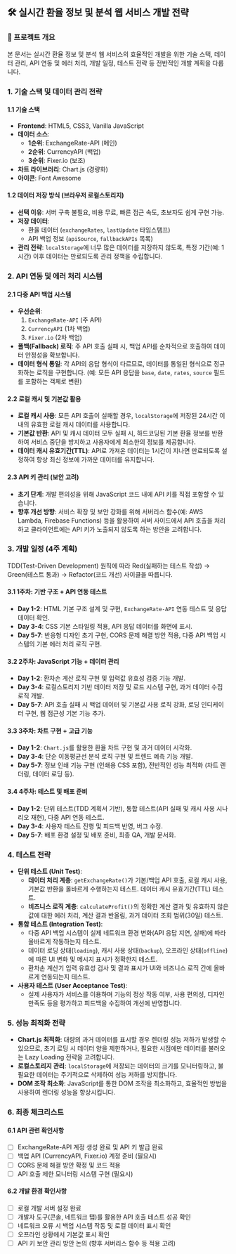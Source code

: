 ## **🛠️ 실시간 환율 정보 및 분석 웹 서비스 개발 전략**

### **📌 프로젝트 개요**

본 문서는 실시간 환율 정보 및 분석 웹 서비스의 효율적인 개발을 위한 기술 스택, 데이터 관리, API 연동 및 에러 처리, 개발 일정, 테스트 전략 등 전반적인 개발 계획을 다룹니다.

### **1. 기술 스택 및 데이터 관리 전략**

#### **1.1 기술 스택**

-   **Frontend**: HTML5, CSS3, Vanilla JavaScript
-   **데이터 소스**:
    -   **1순위**: ExchangeRate-API (메인)
    -   **2순위**: CurrencyAPI (백업)
    -   **3순위**: Fixer.io (보조)
-   **차트 라이브러리**: Chart.js (경량화)
-   **아이콘**: Font Awesome

#### **1.2 데이터 저장 방식 (브라우저 로컬스토리지)**

-   **선택 이유**: 서버 구축 불필요, 비용 무료, 빠른 접근 속도, 초보자도 쉽게 구현 가능.
-   **저장 데이터**:
    -   환율 데이터 (`exchangeRates`, `lastUpdate` 타임스탬프)
    -   API 백업 정보 (`apiSource`, `fallbackAPIs` 목록)
-   **관리 전략**: `localStorage`에 너무 많은 데이터를 저장하지 않도록, 특정 기간(예: 1시간) 이후 데이터는 만료되도록 관리 정책을 수립합니다.

### **2. API 연동 및 에러 처리 시스템**

#### **2.1 다중 API 백업 시스템**

-   **우선순위**:
    1.  `ExchangeRate-API` (주 API)
    2.  `CurrencyAPI` (1차 백업)
    3.  `Fixer.io` (2차 백업)
-   **폴백(Fallback) 로직**: 주 API 호출 실패 시, 백업 API를 순차적으로 호출하여 데이터 안정성을 확보합니다.
-   **데이터 형식 통일**: 각 API의 응답 형식이 다르므로, 데이터를 통일된 형식으로 정규화하는 로직을 구현합니다. (예: 모든 API 응답을 `base`, `date`, `rates`, `source` 필드를 포함하는 객체로 변환)

#### **2.2 로컬 캐시 및 기본값 활용**

-   **로컬 캐시 사용**: 모든 API 호출이 실패할 경우, `localStorage`에 저장된 24시간 이내의 유효한 로컬 캐시 데이터를 사용합니다.
-   **기본값 반환**: API 및 캐시 데이터 모두 실패 시, 하드코딩된 기본 환율 정보를 반환하여 서비스 중단을 방지하고 사용자에게 최소한의 정보를 제공합니다.
-   **데이터 캐시 유효기간(TTL)**: API로 가져온 데이터는 1시간이 지나면 만료되도록 설정하여 항상 최신 정보에 가까운 데이터를 유지합니다.

#### **2.3 API 키 관리 (보안 고려)**

-   **초기 단계**: 개발 편의성을 위해 JavaScript 코드 내에 API 키를 직접 포함할 수 있습니다.
-   **향후 개선 방향**: 서비스 확장 및 보안 강화를 위해 서버리스 함수(예: AWS Lambda, Firebase Functions) 등을 활용하여 서버 사이드에서 API 호출을 처리하고 클라이언트에는 API 키가 노출되지 않도록 하는 방안을 고려합니다.

### **3. 개발 일정 (4주 계획)**

TDD(Test-Driven Development) 원칙에 따라 Red(실패하는 테스트 작성) -> Green(테스트 통과) -> Refactor(코드 개선) 사이클을 따릅니다.

#### **3.1 1주차: 기반 구조 + API 연동 테스트**

-   **Day 1-2**: HTML 기본 구조 설계 및 구현, `ExchangeRate-API` 연동 테스트 및 응답 데이터 확인.
-   **Day 3-4**: CSS 기본 스타일링 적용, API 응답 데이터를 화면에 표시.
-   **Day 5-7**: 반응형 디자인 초기 구현, CORS 문제 해결 방안 적용, 다중 API 백업 시스템의 기본 에러 처리 로직 구현.

#### **3.2 2주차: JavaScript 기능 + 데이터 관리**

-   **Day 1-2**: 환차손 계산 로직 구현 및 입력값 유효성 검증 기능 개발.
-   **Day 3-4**: 로컬스토리지 기반 데이터 저장 및 로드 시스템 구현, 과거 데이터 수집 로직 개발.
-   **Day 5-7**: API 호출 실패 시 백업 데이터 및 기본값 사용 로직 강화, 로딩 인디케이터 구현, 웹 접근성 기본 기능 추가.

#### **3.3 3주차: 차트 구현 + 고급 기능**

-   **Day 1-2**: `Chart.js`를 활용한 환율 차트 구현 및 과거 데이터 시각화.
-   **Day 3-4**: 단순 이동평균선 분석 로직 구현 및 트렌드 예측 기능 개발.
-   **Day 5-7**: 정보 인쇄 기능 구현 (인쇄용 CSS 포함), 전반적인 성능 최적화 (차트 렌더링, 데이터 로딩 등).

#### **3.4 4주차: 테스트 및 배포 준비**

-   **Day 1-2**: 단위 테스트(TDD 계획서 기반), 통합 테스트(API 실패 및 캐시 사용 시나리오 재현), 다중 API 연동 테스트.
-   **Day 3-4**: 사용자 테스트 진행 및 피드백 반영, 버그 수정.
-   **Day 5-7**: 배포 환경 설정 및 배포 준비, 최종 QA, 개발 문서화.

### **4. 테스트 전략**

-   **단위 테스트 (Unit Test)**:
    -   **데이터 처리 계층**: `getExchangeRate()`가 기본/백업 API 호출, 로컬 캐시 사용, 기본값 반환을 올바르게 수행하는지 테스트. 데이터 캐시 유효기간(TTL) 테스트.
    -   **비즈니스 로직 계층**: `calculateProfit()`의 정확한 계산 결과 및 유효하지 않은 값에 대한 에러 처리, 계산 결과 반올림, 과거 데이터 조회 범위(30일) 테스트.
-   **통합 테스트 (Integration Test)**:
    -   다중 API 백업 시스템이 실제 네트워크 환경 변화(API 응답 지연, 실패)에 따라 올바르게 작동하는지 테스트.
    -   데이터 로딩 상태(`loading`), 캐시 사용 상태(`backup`), 오프라인 상태(`offline`)에 따른 UI 변화 및 메시지 표시가 정확한지 테스트.
    -   환차손 계산기 입력 유효성 검사 및 결과 표시가 UI와 비즈니스 로직 간에 올바르게 연동되는지 테스트.
-   **사용자 테스트 (User Acceptance Test)**:
    -   실제 사용자가 서비스를 이용하며 기능의 정상 작동 여부, 사용 편의성, 디자인 만족도 등을 평가하고 피드백을 수집하여 개선에 반영합니다.

### **5. 성능 최적화 전략**

-   **Chart.js 최적화**: 대량의 과거 데이터를 표시할 경우 렌더링 성능 저하가 발생할 수 있으므로, 초기 로딩 시 데이터 양을 제한하거나, 필요한 시점에만 데이터를 불러오는 Lazy Loading 전략을 고려합니다.
-   **로컬스토리지 관리**: `localStorage`에 저장되는 데이터의 크기를 모니터링하고, 불필요한 데이터는 주기적으로 삭제하여 성능 저하를 방지합니다.
-   **DOM 조작 최소화**: JavaScript를 통한 DOM 조작을 최소화하고, 효율적인 방법을 사용하여 렌더링 성능을 향상시킵니다.

### **6. 최종 체크리스트**

#### **6.1 API 관련 확인사항**

-   [ ] ExchangeRate-API 계정 생성 완료 및 API 키 발급 완료
-   [ ] 백업 API (CurrencyAPI, Fixer.io) 계정 준비 (필요시)
-   [ ] CORS 문제 해결 방안 확정 및 코드 적용
-   [ ] API 호출 제한 모니터링 시스템 구현 (필요시)

#### **6.2 개발 환경 확인사항**

-   [ ] 로컬 개발 서버 설정 완료
-   [ ] 개발자 도구(콘솔, 네트워크 탭)를 활용한 API 호출 테스트 성공 확인
-   [ ] 네트워크 오류 시 백업 시스템 작동 및 로컬 데이터 표시 확인
-   [ ] 오프라인 상황에서 기본값 표시 확인
-   [ ] API 키 보안 관리 방안 논의 (향후 서버리스 함수 등 적용 고려)
